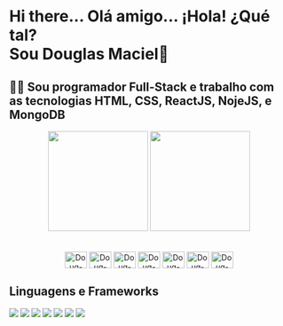 <h1> Hi there... Olá amigo... ¡Hola! ¿Qué tal?<br> Sou Douglas Maciel👋 </h1>

<h2>👨‍💻 Sou programador Full-Stack e trabalho com as tecnologias HTML, CSS, ReactJS, NojeJS, e MongoDB <br> </h2>

 <div align="center">
 <img height="180em" src="https://github-readme-stats.vercel.app/api?username=MacielDouglas&show_icons=true&theme=dark"/>
<!--  <img height="180em" src="https://github-readme-stats.vercel.app/api/top-langs/?username=MacielDouglas&layout=compact&theme=dark"/> -->
 <img height="180em" src="https://github-readme-stats.vercel.app/api/top-langs/?username=MacielDouglas&layout=compact&theme=dark"/>
</div>

<br>

 <div align="center"><br>
 <img align="center" alt="Doug-HTML" height="30" width="40" src="https://cdn.jsdelivr.net/gh/devicons/devicon/icons/html5/html5-original.svg">
    <img align="center" alt="Doug-CSS" height="30" width="40" src="https://cdn.jsdelivr.net/gh/devicons/devicon/icons/css3/css3-original.svg">
    <img align="center" alt="Doug-Bootstrap" height="30" width="40" src="https://cdn.jsdelivr.net/gh/devicons/devicon/icons/bootstrap/bootstrap-original.svg" >
  <img align="center" alt="Doug-JS" height="30" width="40" src="https://cdn.jsdelivr.net/gh/devicons/devicon/icons/javascript/javascript-original.svg"  >
    <img align="center" alt="Doug-REACT" height="30" width="40" src="https://cdn.jsdelivr.net/gh/devicons/devicon/icons/react/react-original.svg" >
    <img align="center" alt="Doug-NODEJS" height="30" width="40" src="https://cdn.jsdelivr.net/gh/devicons/devicon/icons/nodejs/nodejs-original.svg">
    <img align="center" alt="Doug-MONGO" height="30" width="40"  src="https://cdn.jsdelivr.net/gh/devicons/devicon/icons/mongodb/mongodb-plain-wordmark.svg">
</div>

##
<div>
  <h2>Linguagens e Frameworks</h2>
  <img src=https://progress-bar.dev/80?title=HTML />
  <img src=https://progress-bar.dev/80?title=CSS />
  <img src=https://progress-bar.dev/75?title=JAVASCRIPT />
  <img src=https://progress-bar.dev/80?title=NODEJS  />
  <img src=https://progress-bar.dev/85?title=MONGODB  />
  <img src=https://progress-bar.dev/80?title=BOOTSTRAP  />
  <img src=https://progress-bar.dev/85?title=REACT  />
</div>
